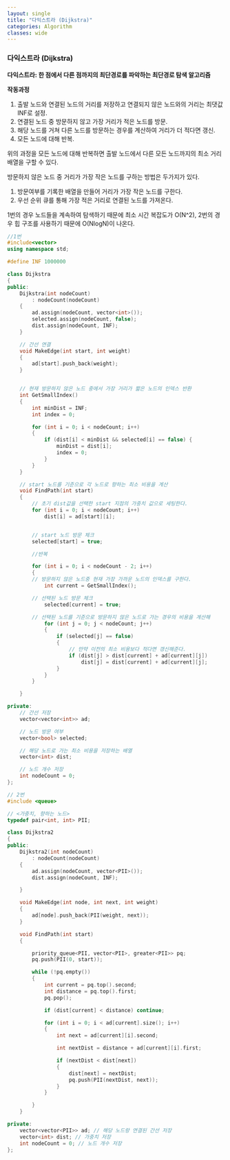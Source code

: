 ```yaml
---
layout: single
title: "다익스트라 (Dijkstra)"
categories: Algorithm
classes: wide
---
```


### 다익스트라 (Dijkstra)

**다익스트라: 한 점에서 다른 점까지의 최단경로를 파악하는 최단경로 탐색 알고리즘**

**작동과정**
1. 출발 노드와 연결된 노드의 거리를 저장하고 연결되지 않은 노드와의 거리는 최댓값 INF로 설정.
2. 연결된 노드 중 방문하지 않고 가장 거리가 적은 노드를 방문.
3. 해당 노드를 거쳐 다른 노드를 방문하는 경우를 계산하여 거리가 더 적다면 갱신.
4. 모든 노드에 대해 반복.

위의 과정을 모든 노드에 대해 반복하면 출발 노드에서 다른 모든 노드까지의 최소 거리 배열을 구할 수 있다.

방문하지 않은 노드 중 거리가 가장 작은 노드를 구하는 방법은 두가지가 있다.
1. 방문여부를 기록한 배열을 만들어 거리가 가장 작은 노드를 구한다.
2. 우선 순위 큐를 통해 가장 적은 거리로 연결된 노드를 가져온다.

1번의 경우 노드들을 계속하여 탐색하기 때문에 최소 시간 복잡도가 O(N^2), 2번의 경우 힙 구조를 사용하기 때문에 O(NlogN)이 나온다.

```cpp
//1번
#include<vector>
using namespace std;

#define INF 1000000

class Dijkstra
{
public:
    Dijkstra(int nodeCount)
        : nodeCount(nodeCount)
    {
        ad.assign(nodeCount, vector<int>());
        selected.assign(nodeCount, false);
        dist.assign(nodeCount, INF);
    }

    // 간선 연결
    void MakeEdge(int start, int weight)
    {
        ad[start].push_back(weight);
    }


    // 현재 방문하지 않은 노드 중에서 가장 거리가 짧은 노드의 인덱스 반환
    int GetSmallIndex()
    {
        int minDist = INF;
        int index = 0;

        for (int i = 0; i < nodeCount; i++)
        {
            if (dist[i] < minDist && selected[i] == false) {
                minDist = dist[i];
                index = 0;
            }
        }
    }

    // start 노드를 기준으로 각 노드로 향하는 최소 비용을 계산
    void FindPath(int start)
    {
        // 초기 dist값을 선택한 start 지점의 가중치 값으로 세팅한다.
        for (int i = 0; i < nodeCount; i++)
            dist[i] = ad[start][i];


        // start 노드 방문 체크
        selected[start] = true;

        //반복

        for (int i = 0; i < nodeCount - 2; i++)
        {
        // 방문하지 않은 노드중 현재 가장 가까운 노드의 인덱스를 구한다.
            int current = GetSmallIndex();

        // 선택된 노드 방문 체크
            selected[current] = true;

        // 선택된 노드를 기준으로 방문하지 않은 노드로 가는 경우의 비용을 계산해
            for (int j = 0; j < nodeCount; j++)
            {
                if (selected[j] == false)
                {
                    // 만약 이전의 최소 비용보다 적다면 갱신해준다.
                    if (dist[j] > dist[current] + ad[current][j])
                        dist[j] = dist[current] + ad[current][j];
                }
            }
        }

    }

private:
    // 간선 저장
    vector<vector<int>> ad;

    // 노드 방문 여부
    vector<bool> selected;

    // 해당 노드로 가는 최소 비용을 저장하는 배열
    vector<int> dist;

    // 노드 개수 저장
    int nodeCount = 0;
};
```


```cpp
// 2번
#include <queue>

// <가중치, 향하는 노드>
typedef pair<int, int> PII;

class Dijkstra2
{
public:
    Dijkstra2(int nodeCount)
        : nodeCount(nodeCount)
    {
        ad.assign(nodeCount, vector<PII>());
        dist.assign(nodeCount, INF);

    }

    void MakeEdge(int node, int next, int weight)
    {
        ad[node].push_back(PII(weight, next));
    }

    void FindPath(int start)
    {

        priority_queue<PII, vector<PII>, greater<PII>> pq;
        pq.push(PII(0, start));

        while (!pq.empty())
        {
            int current = pq.top().second;
            int distance = pq.top().first;
            pq.pop();

            if (dist[current] < distance) continue;

            for (int i = 0; i < ad[current].size(); i++)
            {
                int next = ad[current][i].second;

                int nextDist = distance + ad[current][i].first;

                if (nextDist < dist[next])
                {
                    dist[next] = nextDist;
                    pq.push(PII(nextDist, next));
                }
            }

        }
    }

private:
    vector<vector<PII>> ad; // 해당 노드랑 연결된 간선 저장
    vector<int> dist; // 가중치 저장
    int nodeCount = 0; // 노드 개수 저장
};
```
